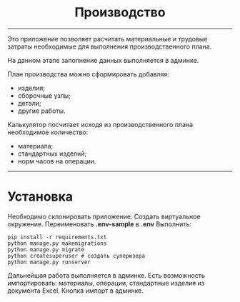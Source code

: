 <h1 align="center">Производство</h1>

---
Это приложение позволяет расчитать материальные и трудовые затраты 
необходимые для выполнения производственного плана.

На данном этапе заполнение данных выполняется в админке.

План производства можно сформировать добавляя:
- изделия;
- сборочные узлы;
- детали;
- другие работы.

Калькулятор посчитает исходя из производственного плана
необходимое количество:
- материала;
- стандартных изделий;
- норм часов на операции.
---

# Установка

Необходимо склонировать приложение. Создать виртуальное окружение.
Переименовать **.env-sample** в **.env**
Выполнить:
```
pip install -r requirements.txt
python manage.py makemigrations
python manage.py migrate
python createsuperuser # создать суперюзера
python manage.py runserver
```
Дальнейшая работа выполняется в админке.
Есть возможность импортировать: материалы, операции, стандартные изделия из документа
Excel. Кнопка импорт в админке.
